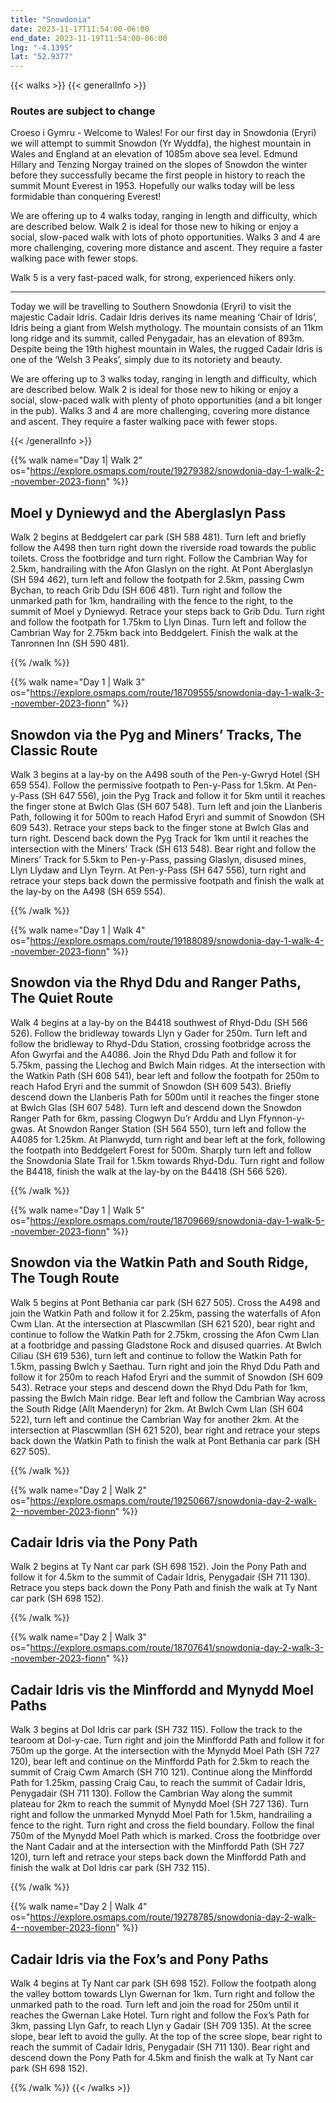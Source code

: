 ```yaml
---
title: "Snowdonia"
date: 2023-11-17T11:54:00-06:00
end_date: 2023-11-19T11:54:00-06:00
lng: "-4.1395"
lat: "52.9377"
---
```


{{< walks >}}
{{< generalInfo >}}

<h3 class="display-5">Routes are subject to change</h3>

Croeso i Gymru - Welcome to Wales! For our first day in Snowdonia (Eryri) we will attempt
to summit Snowdon (Yr Wyddfa), the highest mountain in Wales and England at an
elevation of 1085m above sea level. Edmund Hillary and Tenzing Norgay trained on the
slopes of Snowdon the winter before they successfully became the first people in history to
reach the summit Mount Everest in 1953. Hopefully our walks today will be less formidable
than conquering Everest!

We are offering up to 4 walks today, ranging in length and difficulty, which are described below.
Walk 2 is ideal for those new to hiking or enjoy a social, slow-paced walk with lots of photo opportunities.
Walks 3 and 4 are more challenging, covering more distance and ascent. They require a faster walking pace
with fewer stops.

Walk 5 is a very fast-paced walk, for strong, experienced hikers only.
<hr>
Today we will be travelling to Southern Snowdonia (Eryri) to visit the majestic Cadair Idris.
Cadair Idris derives its name meaning ‘Chair of Idris’, Idris being a giant from Welsh
mythology. The mountain consists of an 11km long ridge and its summit, called Penygadair,
has an elevation of 893m. Despite being the 19th highest mountain in Wales, the rugged
Cadair Idris is one of the ‘Welsh 3 Peaks’, simply due to its notoriety and beauty.

We are offering up to 3 walks today, ranging in length and difficulty, which are described below.
Walk 2 is ideal for those new to hiking or enjoy a social, slow-paced walk with plenty of photo
opportunities (and a bit longer in the pub).
Walks 3 and 4 are more challenging, covering more distance and ascent. They require a faster walking pace
with fewer stops.

{{< /generalInfo >}}

{{% walk name="Day 1| Walk 2" os="https://explore.osmaps.com/route/19279382/snowdonia-day-1-walk-2--november-2023-fionn" %}}

## Moel y Dyniewyd and the Aberglaslyn Pass

Walk 2 begins at Beddgelert car park (SH 588 481). Turn left and
briefly follow the A498 then turn right down the riverside road
towards the public toilets. Cross the footbridge and turn right.
Follow the Cambrian Way for 2.5km, handrailing with the Afon
Glaslyn on the right. At Pont Aberglaslyn (SH 594 462), turn left and
follow the footpath for 2.5km, passing Cwm Bychan, to reach Grib
Ddu (SH 606 481). Turn right and follow the unmarked path for
1km, handrailing with the fence to the right, to the summit of Moel
y Dyniewyd. Retrace your steps back to Grib Ddu. Turn right and
follow the footpath for 1.75km to Llyn Dinas. Turn left and follow
the Cambrian Way for 2.75km back into Beddgelert. Finish the walk
at the Tanronnen Inn (SH 590 481).

{{% /walk %}}

{{% walk name="Day 1 | Walk 3" os="https://explore.osmaps.com/route/18709555/snowdonia-day-1-walk-3--november-2023-fionn" %}}

## Snowdon via the Pyg and Miners’ Tracks, The Classic Route

Walk 3 begins at a lay-by on the A498 south of the Pen-y-Gwryd Hotel (SH 659 554). Follow the permissive footpath to Pen-y-Pass for
1.5km. At Pen-y-Pass (SH 647 556), join the Pyg Track and follow it for 5km until it reaches the finger stone at Bwlch Glas (SH 607 548).
Turn left and join the Llanberis Path, following it for 500m to reach Hafod Eryri and summit of Snowdon (SH 609 543). Retrace your steps
back to the finger stone at Bwlch Glas and turn right. Descend back down the Pyg Track for 1km until it reaches the intersection with the
Miners’ Track (SH 613 548). Bear right and follow the Miners’ Track for 5.5km to Pen-y-Pass, passing Glaslyn, disused mines, Llyn Llydaw
and Llyn Teyrn. At Pen-y-Pass (SH 647 556), turn right and retrace your steps back down the permissive footpath and finish the walk at the
lay-by on the A498 (SH 659 554).

{{% /walk %}}

{{% walk name="Day 1 | Walk 4" os="https://explore.osmaps.com/route/19188089/snowdonia-day-1-walk-4--november-2023-fionn" %}}

## Snowdon via the Rhyd Ddu and Ranger Paths, The Quiet Route

Walk 4 begins at a lay-by on the B4418 southwest of Rhyd-Ddu (SH 566 526). Follow the bridleway towards Llyn y Gader for 250m. Turn
left and follow the bridleway to Rhyd-Ddu Station, crossing footbridge across the Afon Gwyrfai and the A4086. Join the Rhyd Ddu Path and
follow it for 5.75km, passing the Llechog and Bwlch Main ridges. At the intersection with the Watkin Path (SH 608 541), bear left and
follow the footpath for 250m to reach Hafod Eryri and the summit of Snowdon (SH 609 543). Briefly descend down the Llanberis Path for
500m until it reaches the finger stone at Bwlch Glas (SH 607 548). Turn left and descend down the Snowdon Ranger Path for 6km, passing
Clogwyn Du’r Arddu and Llyn Ffynnon-y-gwas. At Snowdon Ranger Station (SH 564 550), turn left and follow the A4085 for 1.25km. At
Planwydd, turn right and bear left at the fork, following the footpath into Beddgelert Forest for 500m. Sharply turn left and follow the
Snowdonia Slate Trail for 1.5km towards Rhyd-Ddu. Turn right and follow the B4418, finish the walk at the lay-by on the B4418 (SH 566
526).

{{% /walk %}}

{{% walk name="Day 1 | Walk 5" os="https://explore.osmaps.com/route/18709669/snowdonia-day-1-walk-5--november-2023-fionn" %}}

## Snowdon via the Watkin Path and South Ridge, The Tough Route

Walk 5 begins at Pont Bethania car park (SH 627 505). Cross the A498 and join the Watkin Path and follow it for 2.25km, passing the
waterfalls of Afon Cwm Llan. At the intersection at Plascwmllan (SH 621 520), bear right and continue to follow the Watkin Path for
2.75km, crossing the Afon Cwm Llan at a footbridge and passing Gladstone Rock and disused quarries. At Bwlch Ciliau (SH 619 536), turn
left and continue to follow the Watkin Path for 1.5km, passing Bwlch y Saethau. Turn right and join the Rhyd Ddu Path and follow it for
250m to reach Hafod Eryri and the summit of Snowdon (SH 609 543). Retrace your steps and descend down the Rhyd Ddu Path for 1km,
passing the Bwlch Main ridge. Bear left and follow the Cambrian Way across the South Ridge (Allt Maenderyn) for 2km. At Bwlch Cwm
Llan (SH 604 522), turn left and continue the Cambrian Way for another 2km. At the intersection at Plascwmllan (SH 621 520), bear right
and retrace your steps back down the Watkin Path to finish the walk at Pont Bethania car park (SH 627 505).

{{% /walk %}}

{{% walk name="Day 2 | Walk 2" os="https://explore.osmaps.com/route/19250667/snowdonia-day-2-walk-2--november-2023-fionn" %}}

## Cadair Idris via the Pony Path

Walk 2 begins at Ty Nant car park (SH 698 152). Join the Pony Path
and follow it for 4.5km to the summit of Cadair Idris, Penygadair
(SH 711 130). Retrace you steps back down the Pony Path and finish
the walk at Ty Nant car park (SH 698 152).

{{% /walk %}}

{{% walk name="Day 2 | Walk 3" os="https://explore.osmaps.com/route/18707641/snowdonia-day-2-walk-3--november-2023-fionn" %}}

## Cadair Idris vis the Minffordd and Mynydd Moel Paths

Walk 3 begins at Dol Idris car park (SH 732 115). Follow the track to the tearoom at Dol-y-cae. Turn right and join the Minffordd Path and
follow it for 750m up the gorge. At the intersection with the Mynydd Moel Path (SH 727 120), bear left and continue on the Minffordd Path
for 2.5km to reach the summit of Craig Cwm Amarch (SH 710 121). Continue along the Minffordd Path for 1.25km, passing Craig Cau, to
reach the summit of Cadair Idris, Penygadair (SH 711 130). Follow the Cambrian Way along the summit plateau for 2km to reach the
summit of Mynydd Moel (SH 727 136). Turn right and follow the unmarked Mynydd Moel Path for 1.5km, handrailing a fence to the right.
Turn right and cross the field boundary. Follow the final 750m of the Mynydd Moel Path which is marked. Cross the footbridge over the
Nant Cadair and at the intersection with the Minffordd Path (SH 727 120), turn left and retrace your steps back down the Minffordd Path
and finish the walk at Dol Idris car park (SH 732 115).

{{% /walk %}}

{{% walk name="Day 2 | Walk 4" os="https://explore.osmaps.com/route/19278785/snowdonia-day-2-walk-4--november-2023-fionn" %}}

## Cadair Idris via the Fox’s and Pony Paths

Walk 4 begins at Ty Nant car park (SH 698 152). Follow the footpath along the valley bottom towards Llyn Gwernan for 1km. Turn right
and follow the unmarked path to the road. Turn left and join the road for 250m until it reaches the Gwernan Lake Hotel. Turn right and
follow the Fox’s Path for 3km, passing Llyn Gafr, to reach Llyn y Gadair (SH 709 135). At the scree slope, bear left to avoid the gully. At the
top of the scree slope, bear right to reach the summit of Cadair Idris, Penygadair (SH 711 130). Bear right and descend down the Pony Path
for 4.5km and finish the walk at Ty Nant car park (SH 698 152).

{{% /walk %}}
{{< /walks >}}